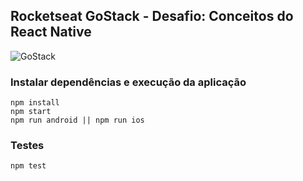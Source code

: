 ## Rocketseat GoStack - Desafio: Conceitos do React Native

<img alt="GoStack" src="https://storage.googleapis.com/golden-wind/bootcamp-gostack/header-desafios.png" />

### Instalar dependências e execução da aplicação

```
npm install
npm start
npm run android || npm run ios
```

### Testes

```
npm test
```
